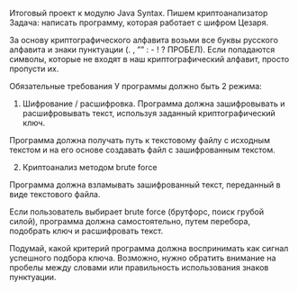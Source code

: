Итоговый проект к модулю Java Syntax. Пишем криптоанализатор
Задача: написать программу, которая работает с шифром Цезаря.

За основу криптографического алфавита возьми все буквы русского алфавита и знаки пунктуации (. , ”” : - ! ? ПРОБЕЛ). Если попадаются символы, которые не входят в наш криптографический алфавит, просто пропусти их.

Обязательные требования
У программы должно быть 2 режима:

1) Шифрование / расшифровка. Программа должна зашифровывать и расшифровывать текст, используя заданный криптографический ключ.

Программа должна получать путь к текстовому файлу с исходным текстом и на его основе создавать файл с зашифрованным текстом.

2) Криптоанализ методом brute force

Программа должна взламывать зашифрованный текст, переданный в виде текстового файла.

Если пользователь выбирает brute force (брутфорс, поиск грубой силой), программа должна самостоятельно, путем перебора, подобрать ключ и расшифровать текст.

Подумай, какой критерий программа должна воспринимать как сигнал успешного подбора ключа. Возможно, нужно обратить внимание на пробелы между словами или правильность использования знаков пунктуации.

